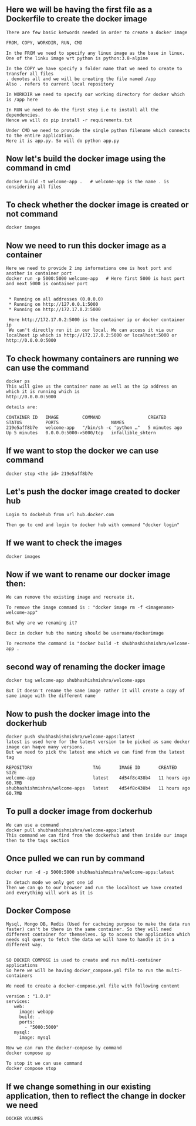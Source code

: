 ## Here we will be having the first file as a Dockerfile to create the docker image
```
There are few basic ketwords needed in order to create a docker image

FROM, COPY, WORKDIR, RUN, CMD

In the FROM we need to specify any linux image as the base in linux.
One of the linku image wrt python is python:3.8-alpine

In the COPY we have specify a folder name that we need to create to transfer all files
. denotes all and we will be creating the file named /app
Also . refers to current local repository

In WORKDIR we need to specify our working directory for docker which is /app here

In RUN we need to do the first step i.e to install all the dependencies.
Hence we will do pip install -r requirements.txt

Under CMD we need to provide the single python filename which connects to the entire application.
Here it is app.py. So will do python app.py
```

## Now let's build the docker image using the command in cmd

```
docker build -t welcome-app .   # welcome-app is the name . is considering all files
```

## To check whether the docker image is created or not command

```
docker images
```

## Now we need to run this docker image as a container

```
Here we need to provide 2 imp informations one is host port and another is container port
docker run -p 5000:5000 welcome-app   # Here first 5000 is host port and next 5000 is container port


 * Running on all addresses (0.0.0.0)
 * Running on http://127.0.0.1:5000
 * Running on http://172.17.0.2:5000

 Here http://172.17.0.2:5000 is the container ip or docker container ip
 We can't directly run it in our local. We can access it via our localhost ip which is http://172.17.0.2:5000 or localhost:5000 or http://0.0.0.0:5000
```

## To check howmany containers are running we can use the command

```
docker ps
This will give us the container name as well as the ip address on which it is running which is 
http://0.0.0.0:5000

details are:

CONTAINER ID   IMAGE         COMMAND                  CREATED         STATUS         PORTS                    NAMES
219e5aff8b7e   welcome-app   "/bin/sh -c 'python …"   5 minutes ago   Up 5 minutes   0.0.0.0:5000->5000/tcp   infallible_shtern
```

## If we want to stop the docker we can use command

```
docker stop <the id> 219e5aff8b7e
```

## Let's push the docker image created to docker hub

```
Login to dockehub from url hub.docker.com

Then go to cmd and login to docker hub with command "docker login"
```

## If we want to check the images

```
docker images
```

## Now if we want to rename our docker image then:

```
We can remove the existing image and recreate it.

To remove the image command is : "docker image rm -f <imagename> welcome-app"

But why are we renaming it?

Becz in docker hub the naming should be username/dockerimage

To recreate the command is "docker build -t shubhashishmishra/welcome-app .
```

## second way of renaming the docker image

```
docker tag welcome-app shubhashishmishra/welcome-apps

But it doesn't rename the same image rather it will create a copy of same image with the different name
```

## Now to push the docker image into the dockerhub

```
docker push shubhashishmishra/welcome-apps:latest  
latest is used here for the latest version to be picked as same docker image can haqve many versions.
But we need to pick the latest one which we can find from the latest tag

REPOSITORY                       TAG       IMAGE ID       CREATED        SIZE
welcome-app                      latest    4d54f8c438b4   11 hours ago   60.7MB
shubhashishmishra/welcome-apps   latest    4d54f8c438b4   11 hours ago   60.7MB

```

## To pull a docker image from dockerhub

```
We can use a command 
docker pull shubhashishmishra/welcome-apps:latest
This command we can find from the dockerhub and then inside our image then to the tags section
```

## Once pulled we can run by command

```
docker run -d -p 5000:5000 shubhashishmishra/welcome-apps:latest

In detach mode we only get one id
Then we can go to our browser and run the localhost we have created and everything will work as it is
```


## Docker Compose

```
Mysql, Mongo DB, Redis (Used for cacheing purpose to make the data run faster) can't be there in the same container. So they will need different container for themselves. Sp to access the application which needs sql query to fetch the data we will have to handle it in a different way.


SO DOCKER COMPOSE is used to create and run multi-container applications
So here we will be having docker_compose.yml file to run the multi-containers
```

```
We need to create a docker-compose.yml file with following content

version : "1.0.0"
services:
   web:
     image: webapp
     build: .
     ports:
       - "5000:5000"
   mysql:
     image: mysql
```

```
Now we can run the docker-compose by command
docker compose up

To stop it we can use command
docker compose stop
```

## If we change something in our existing application, then to reflect the change in docker we need

```
DOCKER VOLUMES
```